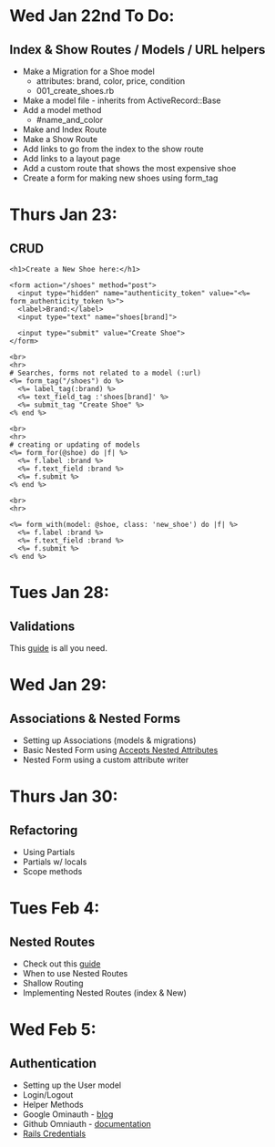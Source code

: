 # Wed Jan 22nd To Do:

## Index & Show Routes / Models / URL helpers

* Make a Migration for a Shoe model
  - attributes: brand, color, price, condition
  - 001_create_shoes.rb
* Make a model file - inherits from ActiveRecord::Base
* Add a model method
  - #name_and_color
* Make and Index Route
* Make a Show Route
* Add links to go from the index to the show route
* Add links to a layout page
* Add a custom route that shows the most expensive shoe
* Create a form for making new shoes using form_tag


# Thurs Jan 23:

## CRUD

```
<h1>Create a New Shoe here:</h1>

<form action="/shoes" method="post">
  <input type="hidden" name="authenticity_token" value="<%= form_authenticity_token %>">
  <label>Brand:</label>
  <input type="text" name="shoes[brand]">

  <input type="submit" value="Create Shoe">
</form>

<br>
<hr>
# Searches, forms not related to a model (:url)
<%= form_tag("/shoes") do %>
  <%= label_tag(:brand) %>
  <%= text_field_tag :'shoes[brand]' %>
  <%= submit_tag "Create Shoe" %>
<% end %>

<br>
<hr>
# creating or updating of models
<%= form_for(@shoe) do |f| %>
  <%= f.label :brand %>
  <%= f.text_field :brand %>
  <%= f.submit %>
<% end %>

<br>
<hr>

<%= form_with(model: @shoe, class: 'new_shoe') do |f| %>
  <%= f.label :brand %>
  <%= f.text_field :brand %>
  <%= f.submit %>
<% end %>

```

# Tues Jan 28:

## Validations

This [guide](https://guides.rubyonrails.org/active_record_validations.html) is all you need.

# Wed Jan 29:

## Associations & Nested Forms

- Setting up Associations (models & migrations)
- Basic Nested Form using [Accepts Nested Attributes](https://api.rubyonrails.org/classes/ActiveRecord/NestedAttributes/ClassMethods.html)
- Nested Form using a custom attribute writer

# Thurs Jan 30:

## Refactoring

- Using Partials
- Partials w/ locals
- Scope methods

# Tues Feb 4:

## Nested Routes

- Check out this [guide](https://guides.rubyonrails.org/routing.html#nested-resources)
- When to use Nested Routes
- Shallow Routing
- Implementing Nested Routes (index & New)

# Wed Feb 5:

## Authentication

- Setting up the User model
- Login/Logout
- Helper Methods
- Google Ominauth - [blog](https://medium.com/swlh/google-authentication-strategy-for-rails-5-application-cd37947d2b1b)
- Github Omniauth - [documentation](https://github.com/omniauth/omniauth-github)
- [Rails Credentials](https://medium.com/cedarcode/rails-5-2-credentials-9b3324851336)
